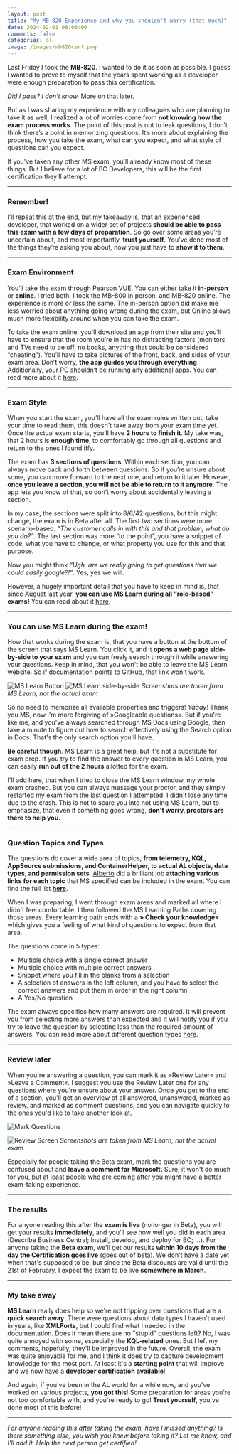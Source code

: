 ```yaml
---
layout: post
title: "My MB-820 Experience and why you shouldn't worry (that much)"
date: 2024-02-01 08:00:00
comments: false
categories: al
image: /images/mb820cert.png
---
```

Last Friday I took the **MB-820**. I wanted to do it as soon as possible. I guess I wanted to prove to myself that the years spent working as a developer were enough preparation to pass this certification. 

*Did I pass? I don’t know.* More on that later.

But as I was sharing my experience with my colleagues who are planning to take it as well, I realized a lot of worries come from **not knowing how the exam process works**. The point of this post is not to leak questions, I don’t think there’s a point in memorizing questions. It’s more about explaining the process, how you take the exam, what can you expect, and what style of questions can you expect.

If you’ve taken any other MS exam, you’ll already know most of these things. But I believe for a lot of BC Developers, this will be the first certification they’ll attempt.

<hr/>

### Remember!
I’ll repeat this at the end, but my takeaway is, that an experienced developer, that worked on a wider set of projects **should be able to pass this exam with a few days of preparation**. So go over some areas you’re uncertain about, and most importantly, **trust yourself**. You’ve done most of the things they’re asking you about, now you just have to **show it to them**.

<hr/>

### Exam Environment

You’ll take the exam through Pearson VUE. You can either take it **in-person** or **online**. I tried both. I took the MB-800 in person, and MB-820 online. The experience is more or less the same. The in-person option did make me less worried about anything going wrong during the exam, but Online allows much more flexibility around when you can take the exam.

To take the exam online, you'll download an app from their site and you’ll have to ensure that the room you’re in has no distracting factors (monitors and TVs need to be off, no books, anything that could be considered “cheating”). You’ll have to take pictures of the front, back, and sides of your exam area. Don’t worry, **the app guides you through everything**. Additionally, your PC shouldn’t be running any additional apps. You can read more about it [here][pearsonvueonline].

<hr/>

### Exam Style
When you start the exam, you’ll have all the exam rules written out, take your time to read them, this doesn't take away from your exam time yet. Once the actual exam starts, you’ll have **2 hours to finish it**. My take was, that 2 hours is **enough time**, to comfortably go through all questions and return to the ones I found iffy.

The exam has **3 sections of questions**. Within each section, you can always move back and forth between questions. So if you’re unsure about some, you can move forward to the next one, and return to it later. However, **once you leave a section, you will not be able to return to it anymore**. The app lets you know of that, so don’t worry about accidentally leaving a section. 

In my case, the sections were split into 8/6/42 questions, but this might change, the exam is in Beta after all. The first two sections were more scenario-based. *“The customer calls in with this and that problem, what do you do?”*. The last section was more “to the point”, you have a snippet of code, what you have to change, or what property you use for this and that purpose.

Now you might think *“Ugh, are we really going to get questions that we could easily google?!”*. Yes, yes we will. 

However, a hugely important detail that you have to keep in mind is, that since August last year, **you can use MS Learn during all “role-based” exams!** You can read about it [here][mslearnonexams].

<hr/>

### You can use MS Learn during the exam!
How that works during the exam is, that you have a button at the bottom of the screen that says MS Learn. You click it, and it **opens a web page side-by-side to your exam** and you can freely search through it while answering your questions. Keep in mind, that you won't be able to leave the MS Learn website. So if documentation points to GitHub, that link won't work.

![MS Learn Button](/images/microsoft-learn-1.png)
![MS Learn side-by-side](/images/microsoft-learn-2.png)
*Screenshots are taken from MS Learn, not the actual exam*

So no need to memorize all available properties and triggers! *Yaaay!* Thank you MS, now I'm more forgiving of »Googleable questions«. But if you're like me, and you've always searched through MS Docs using Google, then take a minute to figure out how to search effectively using the Search option in Docs. That's the only search option you'll have.

**Be careful though**. MS Learn is a great help, but it's not a substitute for exam prep. If you try to find the answer to every question in MS Learn, you can easily **run out of the 2 hours** allotted for the exam.

I'll add here, that when I tried to close the MS Learn window, my whole exam crashed. But you can always message your proctor, and they simply restarted my exam from the last question I attempted. I didn't lose any time due to the crash. This is not to scare you into not using MS Learn, but to emphasize, that even if something goes wrong, **don't worry, proctors are there to help you.**

<hr/>

### Question Topics and Types

The questions do cover a wide area of topics, **from telemetry, KQL, AppSource submissions, and ContainerHelper, to actual AL objects, data types, and permission sets**. [Alberto][albertolinkedin]  did a brilliant job **attaching various links for each topic** that MS specified can be included in the exam. You can find the full list **[here][certificationguide]**. 

When I was preparing, I went through exam areas and marked all where I didn't feel comfortable. I then followed the MS Learning Paths covering those areas. Every learning path ends with a **» Check your knowledge«** which gives you a feeling of what kind of questions to expect from that area.

The questions come in 5 types:
- Multiple choice with a single correct answer
- Multiple choice with multiple correct answers
- Snippet where you fill in the blanks from a selection
- A selection of answers in the left column, and you have to select the correct answers and put them in order in the right column
- A Yes/No question

The exam always specifies how many answers are required. It will prevent you from selecting more answers than expected and it will notify you if you try to leave the question by selecting less than the required amount of answers. You can read more about different question types [here][questiontypes].

<hr/>

### Review later

When you're answering a question, you can mark it as »Review Later« and »Leave a Comment«. I suggest you use the Review Later one for any questions where you're unsure about your answer. Once you get to the end of a section, you'll get an overview of all answered, unanswered, marked as review, and marked as comment questions, and you can navigate quickly to the ones you'd like to take another look at.

![Mark Questions](/images/mb820-review-qst.png)

![Review Screen](/images/mb820-review-screen.png)
*Screenshots are taken from MS Learn, not the actual exam*

Especially for people taking the Beta exam, mark the questions you are confused about and **leave a comment for Microsoft.** Sure, it won't do much for you, but at least people who are coming after you might have a better exam-taking experience.

<hr/>

### The results

For anyone reading this after the **exam is live** (no longer in Beta), you will get your results **immediately**, and you'll see how well you did in each area (Describe Business Central; Install, develop, and deploy for BC; ...). For anyone taking the **Beta exam**, we'll get our results **within 10 days from the day the Certification goes live** (goes out of beta). We don't have a date yet when that's supposed to be, but since the Beta discounts are valid until the 21st of February, I expect the exam to be live **somewhere in March**.

<hr/>

### My take away

**MS Learn** really does help so we're not tripping over questions that are a **quick search away**. There were questions about data types I haven't used in years, like **XMLPorts**, but I could find what I needed in the documentation. Does it mean there are no "stupid" questions left? No, I was quite annoyed with some, especially the **KQL-related** ones. But I left my comments, hopefully, they'll be improved in the future. Overall, the exam was quite enjoyable for me, and I think it does try to capture development knowledge for the most part. At least it's a **starting point** that will improve and we now have a **developer certification available**!

And again, if you've been in the AL world for a while now, and you've worked on various projects, **you got this**! 
Some preparation for areas you're not too comfortable with, and you're ready to go! **Trust yourself**, you've done most of this before!

<hr/>

*For anyone reading this after taking the exam, have I missed anything? Is there something else, you wish you knew before taking it? Let me know, and I'll add it. Help the next person get certified!*

[mslearnonexams]: https://techcommunity.microsoft.com/t5/microsoft-learn-blog/introducing-a-new-resource-for-all-role-based-microsoft/ba-p/3500870
[albertolinkedin]: https://www.linkedin.com/in/alberto-soben-a91090162/
[certificationguide]: https://businesscentralgeek.com/business-central-developer-certification-ultimate-guide
[pearsonvueonline]: https://learn.microsoft.com/en-us/credentials/certifications/online-exams
[questiontypes]: https://learn.microsoft.com/en-us/credentials/support/exam-duration-exam-experience